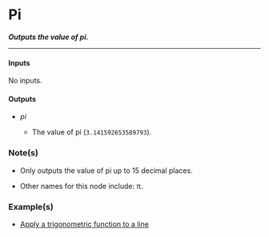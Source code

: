 # Pi

**_Outputs the value of pi._**

---


#### Inputs

No inputs.


#### Outputs

* _pi_

  * The value of pi (`3.141592653589793`).


### Note(s)

* Only outputs the value of pi up to 15 decimal places.

* Other names for this node include: π.


### Example(s)

* <a href="https://creator.trimble.com/graph?assetURI=whp:2cdc8040-63ba-4cb1-875b-30e3e195e1a2&version=latest" target="_blank">Apply a trigonometric function to a line</a>
